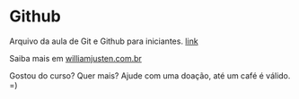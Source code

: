 # Github

Arquivo da aula de Git e Github para iniciantes. [link](http://www.udemy.com/git-e-github-para-iniciantes)

Saiba mais em [williamjusten.com.br](http://willianjusten.com.br)

Gostou do curso? Quer mais? Ajude com uma doação, até um café é válido. =) 
